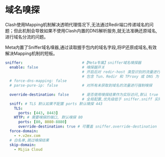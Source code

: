# 域名嗅探

Clash使用Mapping机制解决透明代理情况下,无法通过Redir端口传递域名的问题；但此机制会导致如果不使用Clash内置的DNS解析服务,就无法准确还原域名,进行域名分流的问题。

Meta内置了Sniffer域名嗅器,通过读取握手包内的域名字段,将IP还原成域名,有效解决Mapping机制的短板。

```yaml
sniffer:                           #【Meta专属】sniffer域名嗅探器
  enable: false                    # 嗅探器开关       
                                   # 开启后对 redir-host 类型识别的流量进行强制嗅探
                                   # 包含 Tun、Redir 和 TProxy 或 DNS 为 redir-host
  # force-dns-mapping: false
  # parse-pure-ip: false           # 对所有未获取到域名的流量进行强制嗅探
  
  override-destination: false      # 是否使用嗅探结果作为实际访问,默认 true
                                   # 全局配置,优先级低于 sniffer.sniff 实际配置
  sniff: # TLS 默认如果不配置 ports 默认嗅探 443
    TLS:
      ports: [443, 8443]
    HTTP: # 需要嗅探的端口, 默认嗅探 80
      ports: [80, 8080-8880]
      override-destination: true # 可覆盖 sniffer.override-destination
  force-domain:
    - +.v2ex.com
  # 白名单,跳过嗅探结果
  skip-domain:
    - Mijia Cloud
```
